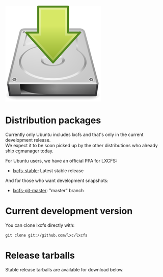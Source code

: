 ![Download icon](/static/img/download.png)
# Distribution packages
Currently only Ubuntu includes lxcfs and that's only in the current development release.  
We expect it to be soon picked up by the other distributions who already ship cgmanager today.

For Ubuntu users, we have an official PPA for LXCFS:

 * [lxcfs-stable](https://launchpad.net/~ubuntu-lxc/+archive/lxcfs-stable): Latest stable release

And for those who want development snapshots:

 * [lxcfs-git-master](https://launchpad.net/~ubuntu-lxc/+archive/lxcfs-git-master): "master" branch

# Current development version

You can clone lxcfs directly with:

    git clone git://github.com/lxc/lxcfs

# Release tarballs

Stable release tarballs are available for download below.
